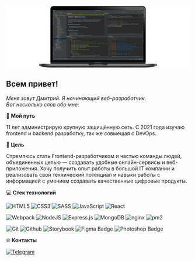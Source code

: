 ![Header](https://github.com/KalinaFrontend/KalinaFrontend/blob/main/KalinaFrontend.png)


## Всем привет!

*Меня зовут Дмитрий. Я начинающий веб-разработчик.*  
*Вот несколько слов обо мне:*  

:moyai: **Мой путь**
  
11 лет администрирую крупную защищённую сеть. С 2021 года изучаю frontend и backend разработку, так же совмещая с DevOps.

:dart: **Цель**

Стремлюсь стать Frontend-разработчиком и частью команды людей, объединенных целью — создавать удобные онлайн-сервисы и веб-приложения. Хочу получить опыт работы в большой IT компании и реализовать свой технический потенциал и навыки работы с информацией с умением создавать качественные цифровые продукты.

:computer: **Стек технологий**

![HTML5](https://img.shields.io/badge/HTML5-informational?style=flat&logo=html5&logoColor=white&labelColor=E34F26&color=4E4E4E)
![CSS3](https://img.shields.io/badge/CSS3-informational?style=flat&logo=css3&logoColor=white&labelColor=1572B6&color=4E4E4E)
![SASS](https://img.shields.io/badge/Sass-informational?style=flat&logo=SASS&logoColor=white&labelColor=FF69B4&color=4E4E4E)
![JavaScript](https://img.shields.io/badge/JavaScript-informational?style=flat&logo=JavaScript&logoColor=white&labelColor=F7DF1E&color=4E4E4E)
![React](https://img.shields.io/badge/React.js-informational?style=flat&logo=React&logoColor=white&labelColor=61dafb&color=4e4e4e)
  
![Webpack](https://img.shields.io/badge/Webpack-informational?style=flat&logo=webpack&logoColor=white&labelColor=8DD6F9&color=4E4E4E)
![NodeJS](https://img.shields.io/badge/Node.js-informational?style=flat&logo=Node.js&logoColor=white&labelColor=6DA55F&color=4E4E4E)
![Express.js](https://img.shields.io/badge/Express.js-informational?style=flat&logo=Express&logoColor=white&labelColor=404D59&color=4E4E4E)
![MongoDB](https://img.shields.io/badge/MongoDB-informational?style=flat&logo=MongoDB&logoColor=white&labelColor=4EA94B&color=4E4E4E)
![nginx](https://img.shields.io/badge/nginx-informational?style=flat&logo=nginx&logoColor=white&labelColor=009639&color=4E4E4E)
![pm2](https://img.shields.io/badge/pm2-informational?style=flat&logo=pm2&logoColor=white&labelColor=2B037A&color=4E4E4E)
  
![Git](https://img.shields.io/badge/Git-informational?style=flat&logo=git&logoColor=white&labelColor=F05032&color=4E4E4E)
![Github](https://img.shields.io/badge/GitHub-informational?style=flat&logo=GitHub&logoColor=white&labelColor=181717&color=4E4E4E)
![Storybook](https://img.shields.io/badge/Storybook-informational?style=flat&logo=Storybook&logoColor=white&labelColor=FF4785&color=4E4E4E)
![Figma Badge](https://img.shields.io/badge/Figma-informational?style=flat&logo=figma&logoColor=white&labelColor=F24E1E&color=4E4E4E)
![Photoshop Badge](https://img.shields.io/badge/Photoshop-informational?style=flat&logo=Adobe-Photoshop&logoColor=white&labelColor=31A8FF&color=4E4E4E)  


:globe_with_meridians: **Контакты**

[![Telegram](https://img.shields.io/badge/Telegram-2CA5E0?style=for-the-badge)](https://t.me/KalinaFrontend)

